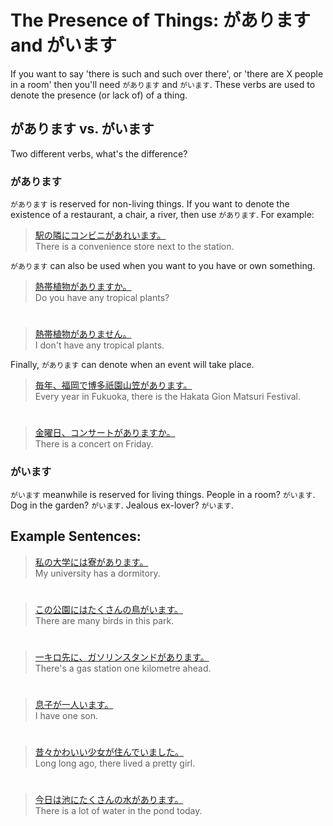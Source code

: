 # The Presence of Things: があります and がいます

If you want to say 'there is such and such over there', or 'there are X people in a room' then you'll need `があります` and `がいます`. These verbs are used to denote the presence (or lack of) of a thing.

## があります vs. がいます 
Two different verbs, what's the difference?

### があります
`があります` is reserved for non-living things. If you want to denote the existence of a restaurant, a chair, a river, then use `があります`. For example: 

> [駅の隣にコンビニがあれいます。]()  
> There is a convenience store next to the station.

`があります` can also be used when you want to you have or own something. 

> [熱帯植物がありますか。]()  
> Do you have any tropical plants?

#

> [熱帯植物がありません。]()  
> I don't have any tropical plants.

Finally, `があります` can denote when an event will take place.

> [毎年、福岡で博多祇園山笠があります。]()  
> Every year in Fukuoka, there is the Hakata Gion Matsuri Festival.

#

> [金曜日、コンサートがありますか。]()  
> There is a concert on Friday.

### がいます
`がいます` meanwhile is reserved for living things. People in a room? `がいます`. Dog in the garden? `がいます`. Jealous ex-lover? `がいます`.

## Example Sentences: 
> [私の大学には寮があります。]()  
> My university has a dormitory.

#

> [この公園にはたくさんの鳥がいます。]()  
> There are many birds in this park.

#

> [一キロ先に、ガソリンスタンドがあります。]()  
> There's a gas station one kilometre ahead.

#

> [息子が一人います。]()  
> I have one son.

#

> [昔々かわいい少女が住んでいました。]()  
> Long long ago, there lived a pretty girl.

#

> [今日は池にたくさんの水があります。]()  
> There is a lot of water in the pond today.


